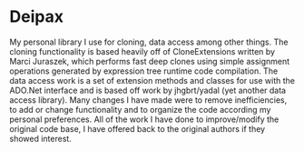 # Deipax
My personal library I use for cloning, data access among other things.  The cloning functionality is based heavily off of CloneExtensions written by Marci Juraszek, which performs fast deep clones using simple assignment operations generated by expression tree runtime code compilation.  The data access work is a set of extension methods and classes for use with the ADO.Net interface and is based off work by jhgbrt/yadal (yet another data access library).  Many changes I have made were to remove inefficiencies, to add or change functionality and to organize the code according my personal preferences.  All of the work I have done to improve/modify the original code base, I have offered back to the original authors if they showed interest.
